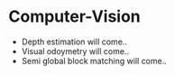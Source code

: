 # Computer-Vision
- Depth estimation will come..
- Visual odoymetry will come..
- Semi global block matching will come..
